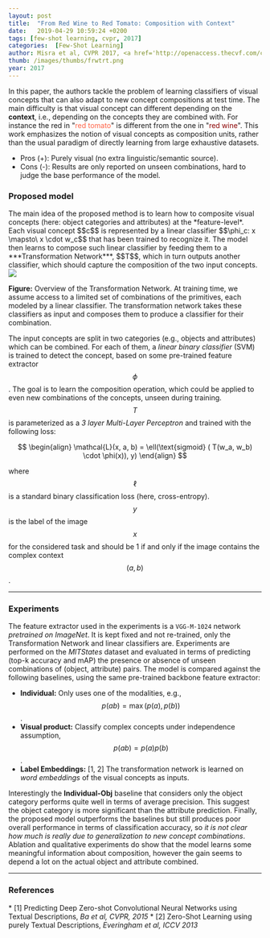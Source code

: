 ```yaml
---
layout: post
title:  "From Red Wine to Red Tomato: Composition with Context"
date:   2019-04-29 10:59:24 +0200
tags: [few-shot learning, cvpr, 2017]
categories:  [Few-Shot Learning]
author: Misra et al, CVPR 2017, <a href='http://openaccess.thecvf.com/content_cvpr_2017/papers/Misra_From_Red_Wine_CVPR_2017_paper.pdf' target='_blank'>[link]</a>
thumb: /images/thumbs/frwtrt.png
year: 2017
---
```




<div class="summary">
In this paper, the authors tackle the problem of learning classifiers of visual concepts that can also adapt to new concept compositions at test time. The main difficulty is that visual concept can different depending on the <b>context</b>, i.e., depending on the concepts they are combined with. For instance the red in "<span style="color: tomato">red tomato</span>" is different from the one in "<span style="color:darkred">red wine</span>". This work emphasizes the notion of visual concepts as composition units, rather than the usual paradigm of directly learning from large exhaustive datasets.
<ul>
<li><span class="procons">Pros (+):</span> Purely visual (no extra linguistic/semantic source).</li>
<li><span class="procons">Cons (-):</span> Results are only reported on unseen combinations, hard to judge the base performance of the model.</li>
</ul>
</div>


<h3 class="section proposed"> Proposed model</h3>
The main idea of the proposed method is to learn how to composite visual concepts (here: object categories and attributes) at the *feature-level*. Each visual concept $$c$$ is represented by a linear classifier $$\phi_c: x \mapsto\ x \cdot w_c$$ that has been trained to recognize it. The model then learns to compose such linear classifier by feeding them to a ***Transformation Network***, $$T$$, which in turn outputs another classifier, which should capture the composition of the two input concepts.

<div class="figure">
<img src="{{ site.baseurl }}/images/posts/composition_with_context.png">
<p><b>Figure:</b>  Overview of the Transformation Network. At training time, we assume access to a limited set of combinations of the primitives, each modeled by a linear classifier. The transformation network takes these classifiers as input and composes them to produce a classifier for their combination.</p>
</div>

The input concepts are split in two categories (e.g., objects and attributes) which can be combined. For each of them, a *linear binary classifier* (SVM) is trained to detect the concept, based on some pre-trained feature extractor $$\phi$$.  The goal is to learn the composition operation, which could be applied to even new combinations of the concepts, unseen during training.
$$T$$ is parameterized as a *3 layer Multi-Layer Perceptron* and trained with the following loss:

$$
\begin{align}
\mathcal{L}(x, a, b) = \ell(\text{sigmoid} ( T(w_a, w_b) \cdot \phi(x)), y) 
\end{align}
$$

where $$\ell$$ is a standard binary classification loss (here, cross-entropy). $$y$$ is the label of the image $$x$$ for the considered task and should be 1 if and only if the image contains the complex context $$(a, b)$$.


---

<h3 class="section experiments"> Experiments </h3>

The feature extractor used in the experiments is a `VGG-M-1024` network *pretrained on ImageNet*. It is kept fixed and not re-trained, only the Transformation Network and linear classifiers are. Experiments are performed on the *MITStates* dataset and evaluated in terms of predicting (top-k accuracy and mAP) the presence or absence of unseen combinations of (object, attribute) pairs. The model is compared against the following baselines, using the same pre-trained backbone feature extractor:

  * **Individual:** Only uses one of the modalities, e.g., $$p(ab) = \max(p(a), p(b))$$.
  * **Visual product:** Classify complex concepts under independence assumption, $$p(ab) = p(a) p(b)$$.
  * **Label Embeddings:** <span class="citations">[1, 2]</span> The transformation network is learned on *word embeddings* of the visual concepts as inputs.
  


Interestingly the **Individual-Obj** baseline that considers only the object category performs quite well in terms of average precision. This suggest the object category is more significant than the attribute prediction. Finally, the proposed model outperforms the baselines but still produces poor overall performance in terms of classification accuracy, so *it is not clear how much is really due to generalization to new concept combinations*. Ablation and qualitative experiments do show that the model learns some meaningful information about composition, however the gain seems to depend a lot on the actual object and attribute combined.

---

<h3 class="section references"> References </h3>
  * <span class="citations">[1]</span> Predicting Deep Zero-shot Convolutional Neural Networks using Textual Descriptions, <i>Ba et al, CVPR, 2015</i>
  * <span class="citations">[2]</span> Zero-Shot Learning using purely Textual Descriptions, <i>Everingham et al, ICCV 2013</i>
